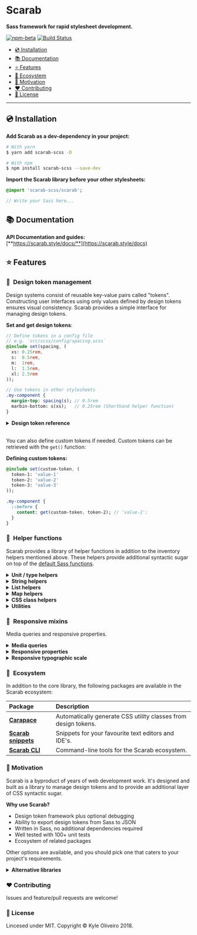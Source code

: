# Scarab
**Sass framework for rapid stylesheet development.**  

[![npm-beta](https://img.shields.io/npm/v/scarab-scss/beta.svg)](https://www.npmjs.com/package/scarab-scss)
[![Build Status](https://travis-ci.org/watchtowerdigital/scarab.svg?branch=v7)](https://travis-ci.org/watchtowerdigital/scarab?branch=v7) 

- [💿 Installation](#installation)
- [📚 Documentation](#documentation)
- [⭐️ Features](#features)
- [🍃 Ecosystem](#ecosystem)
- [🎉 Motivation](#motivation) 
- [❤️ Contributing](#contributing)
- [📃️ License](#license)

---

## 💿 Installation
**Add Scarab as a dev-dependency in your project:**

```bash
# With yarn
$ yarn add scarab-scss -D

# With npm
$ npm install scarab-scss --save-dev
```

**Import the Scarab library before your other stylesheets:**

```sass
@import 'scarab-scss/scarab';

// Write your Sass here...
```


## 📚 Documentation
**API Documentation and guides:**<br>
[**https://scarab.style/docs/**](https://scarab.style/docs)

## ⭐️ Features

### 🎨 Design token management
Design systems consist of reusable key-value pairs called "tokens". Constructing user interfaces using only values defined by design tokens ensures visual consistency. Scarab provides a simple interface for managing design tokens.

**Set and get design tokens**:

```sass
// Define tokens in a config file
// e.g. `src/scss/config/spacing.scss`
@include set(spacing, (
  xs: 0.25rem,
  s:  0.5rem,
  m:  1rem,
  l:  1.5rem,
  xl: 2.5rem
));

// Use tokens in other stylesheets
.my-component {
  margin-top: spacing(s); // 0.5rem
  marbin-bottom: s(xs);   // 0.25rem (Shorthand helper function)
}
```

<details>
<summary><strong>Design token reference</strong></summary>
| Token | Helper | Shorthand |
| :-- | :-- | :-- |
| [Baseline](https://scarab.style/docs/tokens/baseline) | `baseline()` | `bl()` |
| [Breakpoints](https://scarab.style/docs/tokens/breakpoints) | `breapoint()` | `bp()` |
| [Colors](https://scarab.style/docs/tokens/colors) | `color()` | `c()` |
| [Gradients](https://scarab.style/docs/tokens/gradients) | `gradient()` | `g()` |
| [Opacities](https://scarab.style/docs/tokens/opacities) | `opacity()` | `o()` |
| [Background images](https://scarab.style/docs/tokens/background-images) | `background-image()` | `bgi()` |
| [Letter spacings](https://scarab.style/docs/tokens/letter-spacings) | `letter-spacing()` | `ls()` |
| [Line heights](https://scarab.style/docs/tokens/line-heights) | `line-height()` | `lh()` |
| [Font families](https://scarab.style/docs/tokens/font-families) | `font-family()` | `ff()` |
| [Font sizes](https://scarab.style/docs/tokens/font-sizes) | `font-size()` | `fs()` |
| [Font styles](https://scarab.style/docs/tokens/font-styles) | `font-style()` | `fst()` |
| [Font weights](https://scarab.style/docs/tokens/font-weights) | `font-weight()` | `fw()` |
| [Line styles](https://scarab.style/docs/tokens/line-styles) | `line-style()` | `lns()` |
| [Line widths](https://scarab.style/docs/tokens/line-widths) | `line-width()` | `lnw()` |
| [Spacing](https://scarab.style/docs/tokens/spacing) | `spacing()` | `s()` |
| [Durations](https://scarab.style/docs/tokens/durations) | `duration()` | `dur()` |
| [Easings](https://scarab.style/docs/tokens/easings) | `easing()` | `ease()` |
| [Border radiuses](https://scarab.style/docs/tokens/border-radiuses) | `border-radius()` | `radius()` |
| [Box shadows](https://scarab.style/docs/tokens/box-shadows) | `box-shadow()` | `bsh()` |
| [Text shadows](https://scarab.style/docs/tokens/text-shadows) | `text-shadow()` | `tsh()` |
| [Wrapper widths](https://scarab.style/docs/tokens/wrapper-widths) | `wrap()` | — |
| [Text measures](https://scarab.style/docs/tokens/text-measures) | `measure()` | — |
| [Coordinates](https://scarab.style/docs/tokens/coordinates) | `coordinate()` | — |
| [Grids](https://scarab.style/docs/tokens/grids) | `flex-grid()` | — |
| [Aspect ratios](https://scarab.style/docs/tokens/aspect-ratios) | `ratio()` | — |
| [Angles](https://scarab.style/docs/tokens/angles) | `angle()` | — |
| [Animations](https://scarab.style/docs/tokens/animations) | `keyframe()` | — |
</details><br/>

You can also define custom tokens if needed. Custom tokens can be retrieved with the `get()` function:

**Defining custom tokens:**
```sass
@include set(custom-token, (
  token-1: 'value-1'
  token-2: 'value-2'
  token-3: 'value-3'
));

.my-component {
  ::before {
    content: get(custom-token, token-2); // 'value-2';
  }
}
```

### 💎 Helper functions
Scarab provides a library of helper functions in addition to the inventory helpers mentioned above. These helpers provide additional syntactic sugar on top of the [default Sass functions](http://sass-lang.com/documentation/Sass/Script/Functions.html).

<details>
<summary><strong>Unit / type helpers</strong></summary>
<br>

| Name | Description |
| :--  | :-- |
| `em()` | Converts `px` to `em`. |
| `rem()` | Converts `px` to `rem`. |
| `is-null()` | Checks if the specified value is null. |
| `to-length()` | Adds a unit to a value. ??? |
| `to-negative()` | Converts a number, list, or map of values to negative value(s). |
| `to-number()` | Converts a value to a number. |
| `to-string()` | Converts a value to a string. |
| `type-check()` | Performs type checks on values. |
| `unit-convert()` | Converts units of a value. ??? |
| `unit-strip()` | Strips units from a value. ??? |
</details>

<details>
<summary><strong>String helpers</strong></summary>
<br>

| Name | Description |
| :--  | :-- |
| `str-append()` | Appends to a string. |
| `str-compare()` | Compares two strings or numbers to determine which comes first. |
| `str-contains()` | Escapes CSS special characters within a string. |
| `str-escape()` | Escapes CSS special characters within a string. |
| `str-prepend()` | Prepends to a string. |
| `str-remove()` | Removes a substring within a string. |
| `str-replace()` | Replaces a substring within a string. |
</details>

<details>
<summary><strong>List helpers</strong></summary>
<br>

| Name | Description |
| :--  | :-- |
| `list-append()` | Adds values to the end of a list. |
| `list-contains()` | Checks if a list contains the specified value. |
| `list-each()` | Calls a function on each item in a list. |
| `list-every()` | Checks if the result of calling a given function on every item in a list is true. |
| `list-prepend()` | Adds value(s) to the start of a list. |
| `list-remove()` | Finds and removes value(s) from a list. |
| `list-replace()` | Finds and replaces value(s) in a list. |
| `list-reverse()` | Reverses the order of values in a list. |
| `list-sort()` | Sorts items in a list. |
| `list-unique()` | Removes duplicate values from a list. |
</details>

<details>
<summary><strong>Map helpers</strong></summary>
<br>

| Name | Description |
| :--  | :-- |
| `map-append()` | Adds a single key-value pair onto the end of a map. |
| `map-each-key()` | Calls a function on each key in a map. |
| `map-each-value()` | Calls a function on each value in a map. |
| `map-flatten()` | Flattens a map one-level deep. |
| `map-get-key()` | Returns the key(s) in a map associated with a given value. |
| `map-prepend()` | Adds a single key-value pair onto the start of a map. |
| `map-stringify-keys-deep()` | Converts all keys in a map to strings, including keys of nested maps. |
| `map-stringify-keys()` | Converts direct keys of a map to strings. |
| `map-unique()` | Removes key-value pairs from a map which contain duplicate values. |
</details>

<details>
<summary><strong>CSS class helpers</strong></summary>
<br>

| Name | Description |
| :--  | :-- |
| `class-espace()` | Escapes a string for use as a CSS class name. |
| `class-sanitize()` | Removes `selector-format` placeholders from a string. |
| `class-template()` | Returns the result of hydrating the `selector-format` with given values. |
</details>

<details>
<summary><strong>Utilities</strong></summary>
<br>

| Name | Description |
| :--  | :-- |
| `get-function-safe()` | Safely calls native get-function(). Intended for use with natice call(). |
| `random-color()` | Returns a random color. |
| `throw()` | Throws an error. |
</details>

### 🎈 Responsive mixins
Media queries and responsive properties.

<details>
<summary><strong>Media queries</strong></summary>

The **`query()`** mixin defines styles within a media query block:

```sass
// Define breakpoints in a config file
// e.g. `src/config/breakpoints.scss`
@include set(breakpoint, (
  tablet:  768px,
  desktop: 1280px,
  cinema:  1600px
));

// Use the `query()` mixin in other stylesheets
.my-component {
  // @media (min-width: 768px)
  @include query(tablet) {
    background-color: white;
  }

  // @media (min-width: 768px)  [Same as above]
  @include query(from tablet) {
    background-color: white;
  }

  // @media (min-width: 769px)
  @include query(above tablet) {
    background-color: lightgrey;
  }
  
  // @media (max-width: 768px)
  @include query(until tablet) {
    background-color: lightgrey;
  }

  // @media (max-width: 767px)
  @include query(below tablet) {
    background-color: grey;
  }
  
  // @media (min-width: 768px) and (max-width: 1280px)
  @include query(tablet to desktop) {
    background-color: black;
  }
}
```
</details>

<details>
<summary><strong>Responsive properties</strong></summary>
The **`responsive()`** mixin lets you define values of proprties at specific breakpoints:

```sass
// Declare a single responsive property
.my-component {
  @include responsive(color, (
    _ :      white, // Viewport width > 0px
    desktop: black, // Viewport width > 1280px
  ))
}

// Declare a multiple responsive properties of tbe same value
.my-component {
  @include responsive((margin-bottom, margin-top), (
    _ :     1rem,   // Viewport width > 0px
    tablet: 1.5rem, // Viewport width > 768px
    cinema: 2rem    // Viewport width > 1600px
  ))
}
```
</details>

<details>
<summary><strong>Responsive typographic scale</strong></summary>
The `type-scale()` mixin generates font size and line height declarations within its parent block.

```sass
// Define font size and line height tokens in a config file
// e.g. `src/config/typography.scss`
@include set(font-size, (
  s: 1rem,
  m: 2rem,
  l: (
    _:       3rem,
    desktop: 4rem
  )
));

@include set(line-hight, (
  small: 1.5rem,
  body: 3rem,
  headline: (
    _:       4.5rem,
    desktop: 6rem
  )
));

// Use the `type-scale()` mixin in other stylesheets
.my-component {
  @include type-scale(small);

  // font-size: 1rem;
  // line-height: 1.5rem;
}

.another-component {
  @include type-scale(headline);

  // font-size: 3rem;
  // line-height: 4.5rem;
  //
  // @media (min-width: 1280px) {
  //   font-size: 4rem;
  //   line-height: 6rem;
  // }
}
```
</details>

### 🍃 Ecosystem

In addition to the core library, the following packages are available in the Scarab ecosystem:

| Package | Description |
| :-- | :-- |
| [**Carapace**](https://github.com/watchtowerdigital/scarab-carapace.git) | Automatically generate CSS utility classes from design tokens. |
| [**Scarab snippets**](https://github.com/watchtowerdigital/scarab-snippets.git) | Snippets for your favourite text editors and IDE's. |
| [**Scarab CLI**](https://github.com/watchtowerdigital/scarab-cli.git) | Command-line tools for the Scarab ecosystem. |

### 🎉 Motivation
Scarab is a byproduct of years of web development work. It's designed and built as a library to manage design tokens and to provide an additional layer of CSS syntactic sugar.

**Why use Scarab?**

- Design token framework plus optional debugging
- Ability to export design tokens from Sass to JSON
- Written in Sass, no additional dependencies required
- Well tested with 100+ unit tests
- Ecosystem of related packages

Other options are available, and you should pick one that caters to your project's requirements.

<details>
<summary><strong>Alternative libraries</strong></summary>

| Library | Description |
| :-- | :-- |
| Tailwind | ... |
| Tachyons | ... |
| BassCSS | ... |
| Vue DS | ... |
</details>

### ❤️ Contributing
Issues and feature/pull requests are welcome!

### 📃️ License
Lincesed under MIT. Copyright &copy; Kyle Oliveiro 2018.
